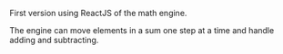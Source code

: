 First version using ReactJS of the math engine.

The engine can move elements in a sum one step at a time and handle adding and subtracting.

